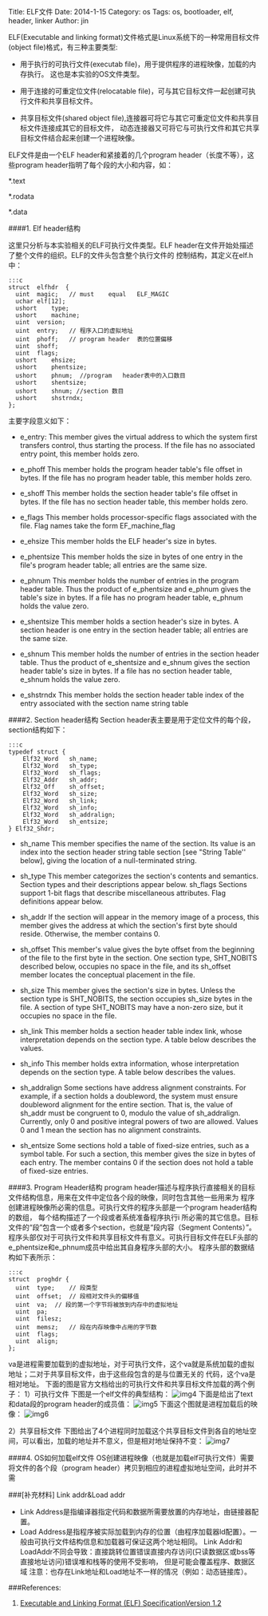 Title: ELF文件
Date: 2014-1-15
Category: os
Tags: os, bootloader, elf, header, linker
Author: jin

ELF(Executable	and	linking	format)文件格式是Linux系统下的一种常用目标文件(object	file)格式，有三种主要类型:

* 用于执行的可执行文件(executab	file)，用于提供程序的进程映像，加载的内存执行。	这也是本实验的OS文件类型。

* 用于连接的可重定位文件(relocatable file)，可与其它目标文件一起创建可执行文件和共享目标文件。

* 共享目标文件(shared	object	file),连接器可将它与其它可重定位文件和共享目标文件连接成其它的目标文件，
动态连接器又可将它与可执行文件和其它共享目标文件结合起来创建一个进程映像。

ELF文件是由一个ELF header和紧接着的几个program header（长度不等），这些program header指明了每个段的大小和内容，如：

*.text

*.rodata

*.data

####1. Elf header结构

这里只分析与本实验相关的ELF可执行文件类型。ELF	header在文件开始处描述了整个文件的组织。ELF的文件头包含整个执行文件的
控制结构，其定义在elf.h中：

    :::c
    struct	elfhdr	{
      uint	magic;	 //	must	equal	ELF_MAGIC
      uchar	elf[12];
      ushort	type;
      ushort	machine;
      uint	version;
      uint	entry;	 //	程序入口的虚拟地址
      uint	phoff;	 //	program	header	表的位置偏移
      uint	shoff;
      uint	flags;
      ushort	ehsize;
      ushort	phentsize;
      ushort	phnum;	//program	header表中的入口数目
      ushort	shentsize;
      ushort	shnum; //section 数目
      ushort	shstrndx;
    };

主要字段意义如下：

* e_entry: This member gives the virtual address to which the system first transfers control, 
thus starting the process. If the file has no associated entry point, this member holds 
zero.

* e_phoff This member holds the program header table's file offset in bytes. If the file has no 
program header table, this member holds zero.

* e_shoff This member holds the section header table's file offset in bytes. If the file has no 
section header table, this member holds zero.

* e_flags This member holds processor-specific flags associated with the file. Flag names 
take the form EF_machine_flag

* e_ehsize This member holds the ELF header's size in bytes. 

* e_phentsize This member holds the size in bytes of one entry in the file's program header table; 
all entries are the same size.

* e_phnum This member holds the number of entries in the program header table. Thus the 
product of e_phentsize and e_phnum gives the table's size in bytes. If a file 
has no program header table,  e_phnum holds the value zero.

* e_shentsize This member holds a section header's size in bytes. A section header is one entry 
in the section header table; all entries are the same size.

* e_shnum This member holds the number of entries in the section header table. Thus the 
product of e_shentsize and e_shnum gives the section header table's size in 
bytes. If a file has no section header table,  e_shnum holds the value zero.

* e_shstrndx This member holds the section header table index of the entry associated with the 
section name string table

####2. Section header结构
Section header表主要是用于定位文件的每个段，section结构如下：

    :::c
    typedef struct {
        Elf32_Word   sh_name;
        Elf32_Word   sh_type;
        Elf32_Word   sh_flags;
        Elf32_Addr   sh_addr;
        Elf32_Off    sh_offset;
        Elf32_Word   sh_size;
        Elf32_Word   sh_link;
        Elf32_Word   sh_info;
        Elf32_Word   sh_addralign;
        Elf32_Word   sh_entsize;
    } Elf32_Shdr;

* sh_name This member specifies the name of the section. Its value is an index into 
the section header string table section [see "String Table'' below], giving 
the location of a null-terminated string.

* sh_type This member categorizes the section's contents and semantics. Section 
types and their descriptions appear below.
sh_flags Sections support 1-bit flags that describe miscellaneous attributes. Flag 
definitions appear below.

* sh_addr If the section will appear in the memory image of a process, this member 
gives the address at which the section's first byte should reside. Otherwise, 
the member contains 0.

* sh_offset This member's value gives the byte offset from the beginning of the file to 
the first byte in the section. One section type, SHT_NOBITS described 
below, occupies no space in the file, and its sh_offset member locates 
the conceptual placement in the file.

* sh_size This member gives the section's size in bytes.  Unless the section type is 
SHT_NOBITS, the section occupies sh_size bytes in the file. A section 
of type SHT_NOBITS may have a non-zero size, but it occupies no space 
in the file.

* sh_link This member holds a section header table index link, whose interpretation 
depends on the section type. A table below describes the values.

* sh_info This member holds extra information, whose interpretation depends on the 
section type. A table below describes the values.

* sh_addralign Some sections have address alignment constraints. For example, if a section 
holds a doubleword, the system must ensure doubleword alignment for the 
entire section.  That is, the value of sh_addr must be congruent to 0, 
modulo the value of sh_addralign. Currently, only 0 and positive 
integral powers of two are allowed. Values 0 and 1 mean the section has no 
alignment constraints.

* sh_entsize Some sections hold a table of fixed-size entries, such as a symbol table. For 
such a section, this member gives the size in bytes of each entry. The 
member contains 0 if the section does not hold a table of fixed-size entries.

####3. Program Header结构
program	header描述与程序执行直接相关的目标文件结构信息，用来在文件中定位各个段的映像，同时包含其他一些用来为
程序创建进程映像所必需的信息。可执行文件的程序头部是一个program	header结构的数组，	每个结构描述了一个段或者系统准备程序执行i
所必需的其它信息。目标文件的“段”包含一个或者多个section，也就是“段内容（Segment Contents）”。
程序头部仅对于可执行文件和共享目标文件有意义。可执行目标文件在ELF头部的e_phentsize和e_phnum成员中给出其自身程序头部的大小。
程序头部的数据结构如下表所示：

    :::c
    struct	proghdr	{
      uint	type;	 //	段类型
      uint	offset;	 //	段相对文件头的偏移值
      uint	va;	 //	段的第一个字节将被放到内存中的虚拟地址
      uint	pa;
      uint	filesz;
      uint	memsz;	 //	段在内存映像中占用的字节数
      uint	flags;
      uint	align;
    };
va是进程需要加载到的虚拟地址，对于可执行文件，这个va就是系统加载的虚拟地址；二对于共享目标文件，由于这些段包含的是与位置无关的
代码，这个va是相对地址。
下面的图是官方文档给出的可执行文件和共享目标文件加载的两个例子：
1）可执行文件
下图是一个elf文件的典型结构：
![img4](../images/4.png)
下面是给出了text和data段的program header的成员值：
![img5](../images/5.png)
下面这个图就是进程加载后的映像：
![img6](../images/6.png)


2）共享目标文件
下图给出了4个进程同时加载这个共享目标文件到各自的地址空间，可以看出，加载的地址并不意义，但是相对地址保持不变：
![img7](../images/7.png)




####4. OS如何加载elf文件
OS创建进程映像（也就是加载elf可执行文件）需要将文件的各个段（program header）拷贝到相应的进程虚拟地址空间，此时并不需


###[补充材料]
Link	addr&Load	addr

* Link Address是指编译器指定代码和数据所需要放置的内存地址，由链接器配置。
* Load	Address是指程序被实际加载到内存的位置（由程序加载器ld配置）。一般由可执行文件结构信息和加载器可保证这两个地址相同。
Link Addr和LoadAddr不同会导致：直接跳转位置错误直接内存访问(只读数据区或bss等直接地址访问)错误堆和栈等的使用不受影响，
但是可能会覆盖程序、数据区域	注意：也存在Link地址和Load地址不一样的情况（例如：动态链接库）。

###References:
1. [Executable and Linking Format (ELF) SpecificationVersion 1.2](https://refspecs.linuxbase.org/elf/elf.pdf)
